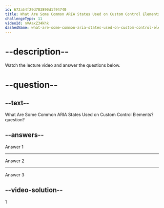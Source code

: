 ```yaml
---
id: 672a54f29d783890d1f94740
title: What Are Some Common ARIA States Used on Custom Control Elements?
challengeType: 11
videoId: nVAaxZ34khk
dashedName: what-are-some-common-aria-states-used-on-custom-control-elements
---
```


# --description--

Watch the lecture video and answer the questions below.

# --question--

## --text--

What Are Some Common ARIA States Used on Custom Control Elements? question?

## --answers--

Answer 1

---

Answer 2

---

Answer 3

## --video-solution--

1
